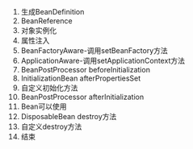 01. 生成BeanDefinition
02. BeanReference
03. 对象实例化
04. 属性注入
05. BeanFactoryAware-调用setBeanFactory方法
06. ApplicationAware-调用setApplicationContext方法
07. BeanPostProcessor beforeInitialization
08. InitializationBean afterPropertiesSet
09. 自定义初始化方法
10. BeanPostProcessor afterInitialization
11. Bean可以使用
12. DisposableBean destroy方法
13. 自定义destroy方法
14. 结束